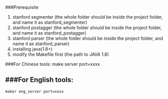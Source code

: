 
###Prerequisite
1. stanford segmenter (the whole folder should be inside the project folder, and name it as stanford_segmenter)
2. stanford postagger (the whole folder should be inside the project folder, and name it as stanford_postagger)
3. stanford parser (the whole folder should be inside the project folder, and name it as stanford_parser)
4. installing java(1.8+)
5. modify the Makefile first (the path to JAVA 1.8)


###For Chinese tools:
    make server port=xxxx


###For English tools:
-------------------------------
    maker eng_server port=xxxx
